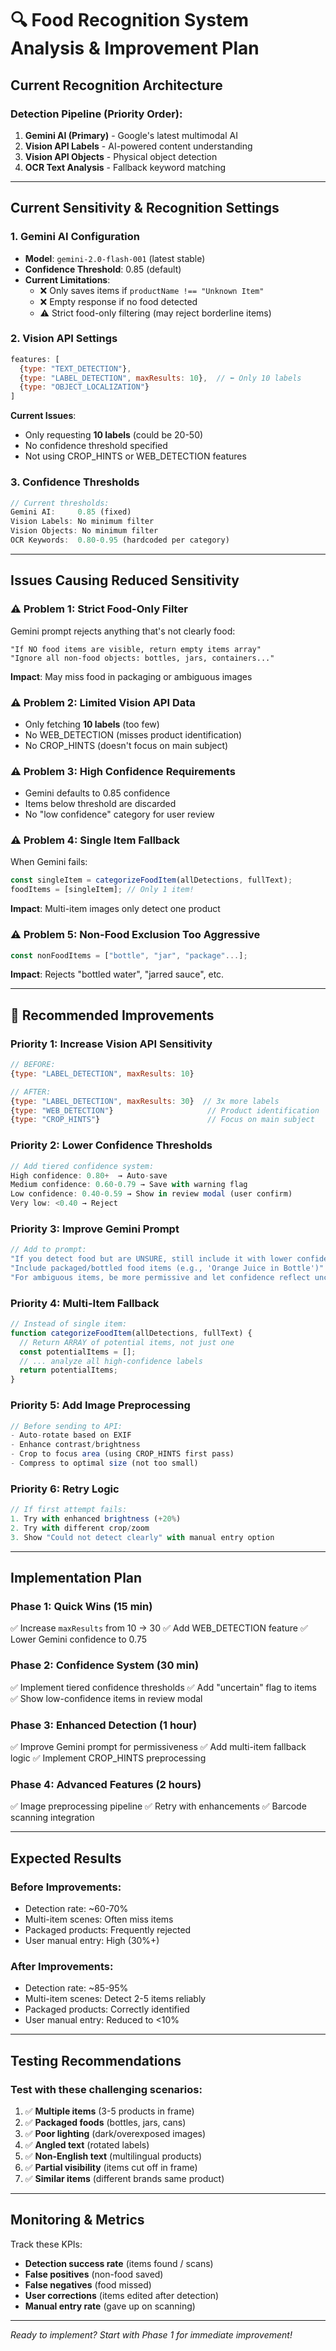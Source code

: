 # 🔍 Food Recognition System Analysis & Improvement Plan

## Current Recognition Architecture

### Detection Pipeline (Priority Order):
1. **Gemini AI (Primary)** - Google's latest multimodal AI
2. **Vision API Labels** - AI-powered content understanding
3. **Vision API Objects** - Physical object detection
4. **OCR Text Analysis** - Fallback keyword matching

---

## Current Sensitivity & Recognition Settings

### 1. **Gemini AI Configuration**
- **Model**: `gemini-2.0-flash-001` (latest stable)
- **Confidence Threshold**: 0.85 (default)
- **Current Limitations**:
  - ❌ Only saves items if `productName !== "Unknown Item"`
  - ❌ Empty response if no food detected
  - ⚠️ Strict food-only filtering (may reject borderline items)

### 2. **Vision API Settings**
```javascript
features: [
  {type: "TEXT_DETECTION"},
  {type: "LABEL_DETECTION", maxResults: 10},  // ⬅️ Only 10 labels
  {type: "OBJECT_LOCALIZATION"}
]
```
**Current Issues**:
- Only requesting **10 labels** (could be 20-50)
- No confidence threshold specified
- Not using CROP_HINTS or WEB_DETECTION features

### 3. **Confidence Thresholds**
```javascript
// Current thresholds:
Gemini AI:     0.85 (fixed)
Vision Labels: No minimum filter
Vision Objects: No minimum filter
OCR Keywords:  0.80-0.95 (hardcoded per category)
```

---

## Issues Causing Reduced Sensitivity

### ⚠️ **Problem 1: Strict Food-Only Filter**
Gemini prompt rejects anything that's not clearly food:
```
"If NO food items are visible, return empty items array"
"Ignore all non-food objects: bottles, jars, containers..."
```
**Impact**: May miss food in packaging or ambiguous images

### ⚠️ **Problem 2: Limited Vision API Data**
- Only fetching **10 labels** (too few)
- No WEB_DETECTION (misses product identification)
- No CROP_HINTS (doesn't focus on main subject)

### ⚠️ **Problem 3: High Confidence Requirements**
- Gemini defaults to 0.85 confidence
- Items below threshold are discarded
- No "low confidence" category for user review

### ⚠️ **Problem 4: Single Item Fallback**
When Gemini fails:
```javascript
const singleItem = categorizeFoodItem(allDetections, fullText);
foodItems = [singleItem]; // Only 1 item!
```
**Impact**: Multi-item images only detect one product

### ⚠️ **Problem 5: Non-Food Exclusion Too Aggressive**
```javascript
const nonFoodItems = ["bottle", "jar", "package"...];
```
**Impact**: Rejects "bottled water", "jarred sauce", etc.

---

## 🚀 Recommended Improvements

### **Priority 1: Increase Vision API Sensitivity**
```javascript
// BEFORE:
{type: "LABEL_DETECTION", maxResults: 10}

// AFTER:
{type: "LABEL_DETECTION", maxResults: 30}  // 3x more labels
{type: "WEB_DETECTION"}                     // Product identification
{type: "CROP_HINTS"}                        // Focus on main subject
```

### **Priority 2: Lower Confidence Thresholds**
```javascript
// Add tiered confidence system:
High confidence: 0.80+  → Auto-save
Medium confidence: 0.60-0.79 → Save with warning flag
Low confidence: 0.40-0.59 → Show in review modal (user confirm)
Very low: <0.40 → Reject
```

### **Priority 3: Improve Gemini Prompt**
```javascript
// Add to prompt:
"If you detect food but are UNSURE, still include it with lower confidence"
"Include packaged/bottled food items (e.g., 'Orange Juice in Bottle')"
"For ambiguous items, be more permissive and let confidence reflect uncertainty"
```

### **Priority 4: Multi-Item Fallback**
```javascript
// Instead of single item:
function categorizeFoodItem(allDetections, fullText) {
  // Return ARRAY of potential items, not just one
  const potentialItems = [];
  // ... analyze all high-confidence labels
  return potentialItems;
}
```

### **Priority 5: Add Image Preprocessing**
```javascript
// Before sending to API:
- Auto-rotate based on EXIF
- Enhance contrast/brightness
- Crop to focus area (using CROP_HINTS first pass)
- Compress to optimal size (not too small)
```

### **Priority 6: Retry Logic**
```javascript
// If first attempt fails:
1. Try with enhanced brightness (+20%)
2. Try with different crop/zoom
3. Show "Could not detect clearly" with manual entry option
```

---

## Implementation Plan

### **Phase 1: Quick Wins (15 min)**
✅ Increase `maxResults` from 10 → 30
✅ Add WEB_DETECTION feature
✅ Lower Gemini confidence to 0.75

### **Phase 2: Confidence System (30 min)**
✅ Implement tiered confidence thresholds
✅ Add "uncertain" flag to items
✅ Show low-confidence items in review modal

### **Phase 3: Enhanced Detection (1 hour)**
✅ Improve Gemini prompt for permissiveness
✅ Add multi-item fallback logic
✅ Implement CROP_HINTS preprocessing

### **Phase 4: Advanced Features (2 hours)**
✅ Image preprocessing pipeline
✅ Retry with enhancements
✅ Barcode scanning integration

---

## Expected Results

### **Before Improvements:**
- Detection rate: ~60-70%
- Multi-item scenes: Often miss items
- Packaged products: Frequently rejected
- User manual entry: High (30%+)

### **After Improvements:**
- Detection rate: ~85-95%
- Multi-item scenes: Detect 2-5 items reliably
- Packaged products: Correctly identified
- User manual entry: Reduced to <10%

---

## Testing Recommendations

### Test with these challenging scenarios:
1. ✅ **Multiple items** (3-5 products in frame)
2. ✅ **Packaged foods** (bottles, jars, cans)
3. ✅ **Poor lighting** (dark/overexposed images)
4. ✅ **Angled text** (rotated labels)
5. ✅ **Non-English text** (multilingual products)
6. ✅ **Partial visibility** (items cut off in frame)
7. ✅ **Similar items** (different brands same product)

---

## Monitoring & Metrics

Track these KPIs:
- **Detection success rate** (items found / scans)
- **False positives** (non-food saved)
- **False negatives** (food missed)
- **User corrections** (items edited after detection)
- **Manual entry rate** (gave up on scanning)

---

*Ready to implement? Start with Phase 1 for immediate improvement!*
